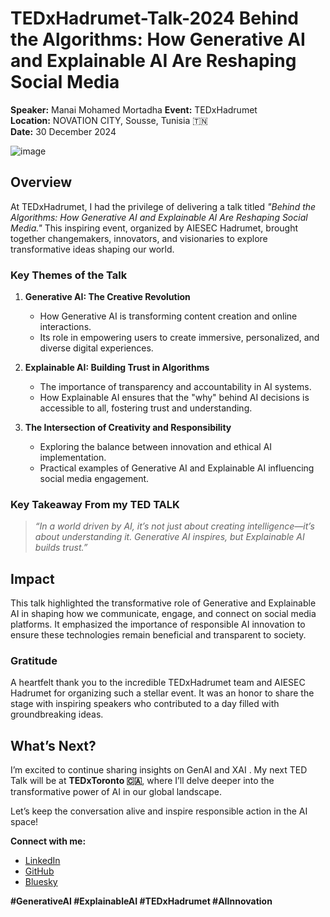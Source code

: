 # TEDxHadrumet-Talk-2024 Behind the Algorithms: How Generative AI and Explainable AI Are Reshaping Social Media  

**Speaker:** Manai Mohamed Mortadha 
**Event:** TEDxHadrumet  
**Location:** NOVATION CITY, Sousse, Tunisia 🇹🇳  
**Date:** 30 December 2024

![image](https://media.springernature.com/lw685/springer-static/image/art%3A10.1007%2Fs11042-023-17666-y/MediaObjects/11042_2023_17666_Fig16_HTML.png)

## Overview  
At TEDxHadrumet, I had the privilege of delivering a talk titled *"Behind the Algorithms: How Generative AI and Explainable AI Are Reshaping Social Media."* This inspiring event, organized by AIESEC Hadrumet, brought together changemakers, innovators, and visionaries to explore transformative ideas shaping our world.  

### Key Themes of the Talk  
1. **Generative AI: The Creative Revolution**  
   - How Generative AI is transforming content creation and online interactions.  
   - Its role in empowering users to create immersive, personalized, and diverse digital experiences.  

2. **Explainable AI: Building Trust in Algorithms**  
   - The importance of transparency and accountability in AI systems.  
   - How Explainable AI ensures that the "why" behind AI decisions is accessible to all, fostering trust and understanding.  

3. **The Intersection of Creativity and Responsibility**  
   - Exploring the balance between innovation and ethical AI implementation.  
   - Practical examples of Generative AI and Explainable AI influencing social media engagement.  

### Key Takeaway From my TED TALK  
> *“In a world driven by AI, it’s not just about creating intelligence—it’s about understanding it. Generative AI inspires, but Explainable AI builds trust.”*  

## Impact  
This talk highlighted the transformative role of Generative and Explainable AI in shaping how we communicate, engage, and connect on social media platforms. It emphasized the importance of responsible AI innovation to ensure these technologies remain beneficial and transparent to society.  

### Gratitude  
A heartfelt thank you to the incredible TEDxHadrumet team and AIESEC Hadrumet for organizing such a stellar event. It was an honor to share the stage with inspiring speakers who contributed to a day filled with groundbreaking ideas.  

## What’s Next?  
I’m excited to continue sharing insights on GenAI and XAI . My next TED Talk will be at **TEDxToronto 🇨🇦**, where I’ll delve deeper into the transformative power of AI in our global landscape.  

Let’s keep the conversation alive and inspire responsible action in the AI space!  

**Connect with me:**  
- [LinkedIn](https://www.linkedin.com/in/mortadha-manai)  
- [GitHub](https://github.com/MortadhaMannai)  
- [Bluesky](https://bsky.app/profile/manaimortadha.bsky.social)  

**#GenerativeAI #ExplainableAI #TEDxHadrumet #AIInnovation**  
